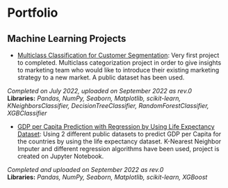# Portfolio

## Machine Learning Projects
* [Multiclass Classification for Customer Segmentation](https://github.com/erdemadiguzel/data_analytics_portfolio/blob/main/MulticlassClassification-CustomerSegmentation.ipynb): Very first project to completed. Multiclass categorization project in order to give insights to marketing team who would like to introduce their existing marketing strategy to a new market. A public dataset has been used. <br>

*Completed on July 2022, uploaded on September 2022 as rev.0* <br>
**Libraries:** *Pandas, NumPy, Seaborn, Matplotlib, scikit-learn, KNeighborsClassifier, DecisionTreeClassifier, RandomForestClassifier, XGBClassifier*

* [GDP per Capita Prediction with Regression by Using Life Expectancy Dataset](https://github.com/erdemadiguzel/data_analytics_portfolio/blob/GDP_per_capita_vs_life_expectancy/Life%20Expectancy%20vs.%20GDP%20per%20Capita.ipynb): Using 2 different public datasets to predict GDP per Capita for the countries by using the life expectancy dataset. K-Nearest Neighbor Imputer and different regression algorithms have been used, project is created on Jupyter Notebook. <br>

*Completed and uploaded on September 2022 as rev.0* <br>
**Libraries:** *Pandas, NumPy, Seaborn, Matplotlib, scikit-learn, XGBoost*

